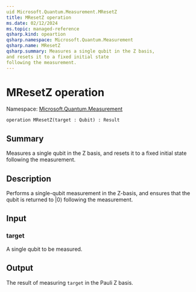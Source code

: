 ```yaml
---
uid Microsoft.Quantum.Measurement.MResetZ
title: MResetZ operation
ms.date: 02/12/2024
ms.topic: managed-reference
qsharp.kind: opeartion
qsharp.namespace: Microsoft.Quantum.Measurement
qsharp.name: MResetZ
qsharp.summary: Measures a single qubit in the Z basis,
and resets it to a fixed initial state
following the measurement.
---
```


# MResetZ operation

Namespace: [Microsoft.Quantum.Measurement](xref:Microsoft.Quantum.Measurement)

```qsharp
operation MResetZ(target : Qubit) : Result
```

## Summary
Measures a single qubit in the Z basis,
and resets it to a fixed initial state
following the measurement.

## Description
Performs a single-qubit measurement in the Z-basis,
and ensures that the qubit is returned to |0⟩
following the measurement.

## Input
### target
A single qubit to be measured.

## Output
The result of measuring `target` in the Pauli Z basis.
